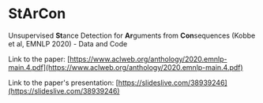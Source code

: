 # StArCon
Unsupervised **St**ance Detection for **Ar**guments from **Con**sequences (Kobbe et al, EMNLP 2020) - Data and Code

Link to the paper: [https://www.aclweb.org/anthology/2020.emnlp-main.4.pdf](https://www.aclweb.org/anthology/2020.emnlp-main.4.pdf)

Link to the paper's presentation: [https://slideslive.com/38939246](https://slideslive.com/38939246)

